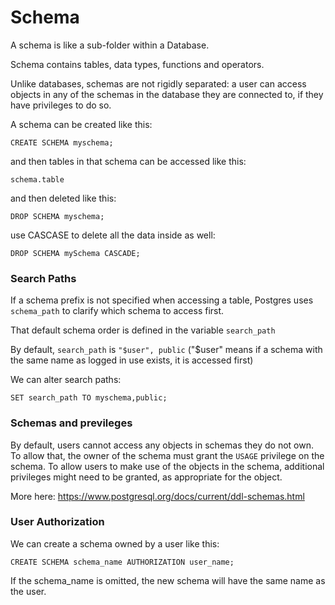 # Schema

A schema is like a sub-folder within a Database.

Schema contains tables, data types, functions and operators. 

Unlike databases, schemas are not rigidly separated: a user can access objects in any of the schemas in the database they are connected to, if they have privileges to do so.

A schema can be created like this: 

`CREATE SCHEMA myschema;`

and then tables in that schema can be accessed like this: 

`schema.table`

and then deleted like this: 

`DROP SCHEMA myschema;`

use CASCASE to delete all the data inside as well:

`DROP SCHEMA mySchema CASCADE;`

### Search Paths

If a schema prefix is not specified when accessing a table, Postgres uses `schema_path` to clarify which schema to access first. 

That default schema order is defined in the variable `search_path`

By default, `search_path` is `"$user", public` ("$user" means if a schema with the same name as logged in use exists, it is accessed first)

We can alter search paths: 

`SET search_path TO myschema,public;`


### Schemas and previleges

By default, users cannot access any objects in schemas they do not own. To allow that, the owner of the schema must grant the `USAGE` privilege on the schema. To allow users to make use of the objects in the schema, additional privileges might need to be granted, as appropriate for the object.

More here: https://www.postgresql.org/docs/current/ddl-schemas.html


### User Authorization

We can create a schema owned by a user like this: 

`CREATE SCHEMA schema_name AUTHORIZATION user_name;`

If the schema_name is omitted, the new schema will have the same name as the user.
